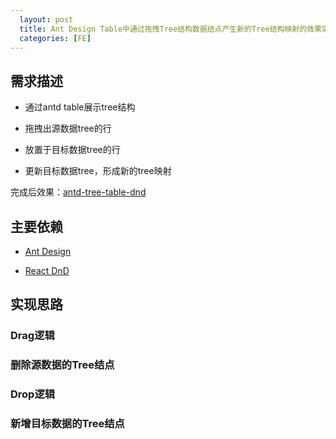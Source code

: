```yaml
---
  layout: post
  title: Ant Design Table中通过拖拽Tree结构数据结点产生新的Tree结构映射的效果实现
  categories: [FE]
---
```


## 需求描述

- 通过antd table展示tree结构

- 拖拽出源数据tree的行

- 放置于目标数据tree的行

- 更新目标数据tree，形成新的tree映射

完成后效果：[antd-tree-table-dnd](antd-tree-table-dnd)

## 主要依赖

- [Ant Design](https://www.npmjs.com/package/antd)

- [React DnD](https://www.npmjs.com/package/react-dnd)

## 实现思路

### Drag逻辑

### 删除源数据的Tree结点

### Drop逻辑

### 新增目标数据的Tree结点